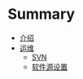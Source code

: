 # Summary

* [介绍](README.md)
* [运维](operation-and-maintenance/README.md)
   * [SVN](operation-and-maintenance/svn.md)
   * [软件源设置](operation-and-maintenance/software-sources-settings.md)

